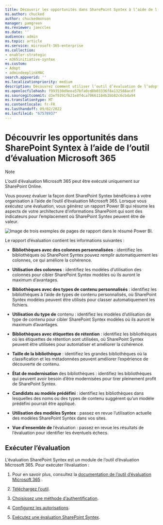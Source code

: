 ```yaml
---
title: Découvrir les opportunités dans SharePoint Syntex à l’aide de l’outil d’évaluation Microsoft 365
ms.author: chucked
author: chuckedmonson
manager: pamgreen
ms.reviewer: jaeccles
ms.date: ''
audience: admin
ms.topic: article
ms.service: microsoft-365-enterprise
ms.collection:
- enabler-strategic
- m365initiative-syntex
ms.custom:
- Adopt
- admindeeplinkMAC
search.appverid: ''
ms.localizationpriority: medium
description: Découvrez comment utiliser l’outil d’évaluation de l’adoption pour voir comment votre organisation peut tirer parti de SharePoint Syntex.
ms.openlocfilehash: f993530d9eea57bfa0cd8b03336f8a132588acdf
ms.sourcegitcommit: d3ef9391f621e8f4ca70661184b3bb82c6cbda94
ms.translationtype: MT
ms.contentlocale: fr-FR
ms.lasthandoff: 09/02/2022
ms.locfileid: "67578937"
---
```

# <a name="discover-opportunities-in-sharepoint-syntex-by-using-the-microsoft-365-assessment-tool"></a>Découvrir les opportunités dans SharePoint Syntex à l’aide de l’outil d’évaluation Microsoft 365

> [!NOTE]
> L’outil d’évaluation Microsoft 365 peut être exécuté uniquement sur SharePoint Online. 

Vous pouvez évaluer la façon dont SharePoint Syntex bénéficiera à votre organisation à l’aide de l’outil d’évaluation Microsoft 365. Lorsque vous exécutez une évaluation, vous générez un rapport Power BI qui résume les aspects de votre architecture d’informations SharePoint qui sont des indicateurs pour l’emplacement où SharePoint Syntex peuvent être de valeur.

![Image de trois exemples de pages de rapport dans le résumé Power BI.](../media/content-understanding/assessment-tool-reports.png)

Le rapport d’évaluation contient les informations suivantes : 

- **Bibliothèques avec des colonnes personnalisées** : identifiez les bibliothèques où SharePoint Syntex pouvez remplir automatiquement les colonnes, ce qui améliore la cohérence. 

- **Utilisation des colonnes** : identifiez les modèles d’utilisation des colonnes pour cibler SharePoint Syntex modèles où ils auront le maximum d’avantages. 

- **Bibliothèques avec des types de contenu personnalisés** : identifiez les bibliothèques à l’aide de types de contenu personnalisés, où SharePoint Syntex modèles peuvent être utilisés pour classer automatiquement les fichiers. 

- **Utilisation du type de** contenu : identifiez les modèles d’utilisation de type de contenu pour cibler SharePoint Syntex modèles où ils auront le maximum d’avantages. 

- **Bibliothèques avec étiquettes de rétention** : identifiez les bibliothèques où les étiquettes de rétention sont utilisées, où SharePoint Syntex peuvent être utilisées pour automatiser et améliorer la cohérence. 

- **Taille de la bibliothèque** : identifiez les grandes bibliothèques où la classification et les métadonnées peuvent améliorer l’expérience de découverte de contenu. 

- **État de modernisation** des bibliothèques : identifiez les bibliothèques qui peuvent avoir besoin d’être modernisées pour tirer pleinement profit de SharePoint Syntex. 

- **Candidats au modèle prédéfini** : identifiez les bibliothèques dans lesquelles des noms ou des types de contenu suggèrent qu’un modèle prédéfini pourrait être appliqué. 

- **Utilisation des modèles Syntex** : passez en revue l’utilisation actuelle des modèles SharePoint Syntex dans vos sites. 

- **Vue d’ensemble de** l’évaluation : passez en revue les résultats de l’évaluation pour identifier les éventuels échecs. 

## <a name="run-the-assessment"></a>Exécuter l’évaluation

L’évaluation SharePoint Syntex est un module de l’outil d’évaluation Microsoft 365. Pour exécuter l’évaluation : 

1. Pour en savoir plus, consultez la [documentation de l’outil d’évaluation Microsoft 365](https://pnp.github.io/pnpassessment/index.html) .

2. [Téléchargez l’outil](https://pnp.github.io/pnpassessment/using-the-assessment-tool/download.html). 

3. [Choisissez une méthode d’authentification](https://pnp.github.io/pnpassessment/using-the-assessment-tool/setupauth.html).

4. [Configurez les autorisations](https://pnp.github.io/pnpassessment/sharepoint-syntex/requirements.html). 

5. [Exécutez une évaluation SharePoint Syntex](https://pnp.github.io/pnpassessment/sharepoint-syntex/assess.html). 

